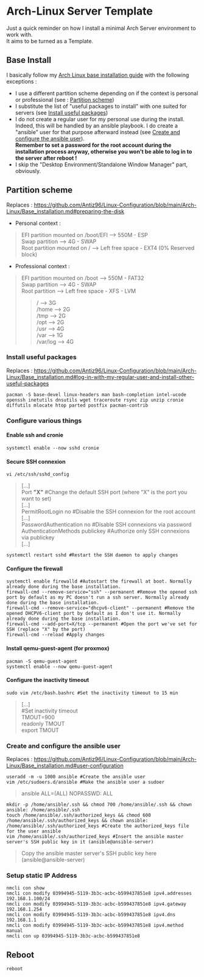 # Arch-Linux Server Template

Just a quick reminder on how I install a minimal Arch Server environment to work with.  
It aims to be turned as a Template.  

## Base Install

I basically follow my [Arch Linux base installation guide](https://github.com/Antiz96/Linux-Configuration/blob/main/Arch-Linux/Base_installation.md) with the following exceptions :  
  
- I use a different partition scheme depending on if the context is personal or professional (see : [Partition scheme](https://github.com/Antiz96/Linux-Configuration/blob/main/VMs/Arch-Linux_Server_Template.md#partition-scheme))
- I substitute the list of "useful packages to install" with one suited for servers (see [Install useful packages](https://github.com/Antiz96/Linux-Configuration/blob/main/VMs/Arch-Linux_Server_Template.md#install-useful-packages))
- I do not create a regular user for my personal use during the install. Indeed, this will be handled by an ansible playbook. I do create a "ansible" user for that purpose afterward instead (see [Create and configure the ansible user](https://github.com/Antiz96/Linux-Configuration/blob/main/VMs/Arch-Linux_Server_Template.md#create-and-configure-the-ansible-user)).  
**Remember to set a password for the root account during the installation process anyway, otherwise you won't be able to log in to the server after reboot !**
- I skip the "Desktop Environment/Standalone Window Manager" part, obviously.

## Partition scheme

Replaces : https://github.com/Antiz96/Linux-Configuration/blob/main/Arch-Linux/Base_installation.md#preparing-the-disk

- Personal context :  
  
> EFI partition mounted on /boot/EFI --> 550M - ESP  
> Swap partition --> 4G - SWAP  
> Root partition mounted on / --> Left free space - EXT4 (0% Reserved block)  
  
- Professional context :  
  
> EFI partition mounted on /boot --> 550M - FAT32    
> Swap partition --> 4G - SWAP   
> Root partition --> Left free space - XFS - LVM  
> > / --> 3G  
> > /home --> 2G  
> > /tmp --> 2G  
> > /opt --> 2G  
> > /usr --> 4G  
> > /var --> 1G  
> > /var/log --> 4G

### Install useful packages

Replaces : https://github.com/Antiz96/Linux-Configuration/blob/main/Arch-Linux/Base_installation.md#log-in-with-my-regular-user-and-install-other-useful-packages  

```
pacman -S base-devel linux-headers man bash-completion intel-ucode openssh inetutils dnsutils wget traceroute rsync zip unzip cronie diffutils mlocate htop parted postfix pacman-contrib 
```

### Configure various things

#### Enable ssh and cronie   

```
systemctl enable --now sshd cronie
```

#### Secure SSH connexion

```
vi /etc/ssh/sshd_config
```
> [...]  
> Port **"X"** #Change the default SSH port (where "X" is the port you want to set)     
> [...]  
> PermitRootLogin no #Disable the SSH connexion for the root account  
> [...]    
> PasswordAuthentication no #Disable SSH connexions via password  
> AuthenticationMethods publickey #Authorize only SSH connexions via publickey  
> [...]  

```
systemctl restart sshd #Restart the SSH daemon to apply changes
```

#### Configure the firewall

```
systemctl enable firewalld #Autostart the firewall at boot. Normally already done during the base installation.  
firewall-cmd --remove-service="ssh" --permanent #Remove the opened ssh port by default as my PC doesn't run a ssh server. Normally already done during the base installation.  
firewall-cmd --remove-service="dhcpv6-client" --permanent #Remove the opened DHCPV6-client port by default as I don't use it. Normally already done during the base installation.  
firewall-cmd --add-port=X/tcp --permanent #Open the port we've set for SSH (replace "X" by the port)
firewall-cmd --reload #Apply changes
```

#### Install qemu-guest-agent (for proxmox)

```
pacman -S qemu-guest-agent
systemctl enable --now qemu-guest-agent
```

#### Configure the inactivity timeout

```
sudo vim /etc/bash.bashrc #Set the inactivity timeout to 15 min
```
> [...]  
> #Set inactivity timeout  
> TMOUT=900  
> readonly TMOUT  
> export TMOUT  

### Create and configure the ansible user

Replaces : https://github.com/Antiz96/Linux-Configuration/blob/main/Arch-Linux/Base_installation.md#user-configuration

```
useradd -m -u 1000 ansible #Create the ansible user
vim /etc/sudoers.d/ansible #Make the ansible user a sudoer
```
> ansible ALL=(ALL) NOPASSWD: ALL  
  
```
mkdir -p /home/ansible/.ssh && chmod 700 /home/ansible/.ssh && chown ansible: /home/ansible/.ssh
touch /home/ansible/.ssh/authorized_keys && chmod 600 /home/ansible/.ssh/authorized_keys && chown ansible: /home/ansible/.ssh/authorized_keys #Create the authorized_keys file for the user ansible
vim /home/ansible/.ssh/authorized_keys #Insert the ansible master server's SSH public key in it (ansible@ansible-server)
```
> Copy the ansible master server's SSH public key here (ansible@ansible-server)  

### Setup static IP Address

```
nmcli con show 
nmcli con modify 03994945-5119-3b3c-acbc-b599437851e8 ipv4.addresses 192.168.1.100/24
nmcli con modify 03994945-5119-3b3c-acbc-b599437851e8 ipv4.gateway 192.168.1.254
nmcli con modify 03994945-5119-3b3c-acbc-b599437851e8 ipv4.dns 192.168.1.1
nmcli con modify 03994945-5119-3b3c-acbc-b599437851e8 ipv4.method manual
nmcli con up 03994945-5119-3b3c-acbc-b599437851e8 
```

## Reboot

```
reboot
```
